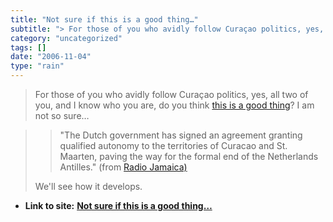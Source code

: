 ```yaml
---
title: "Not sure if this is a good thing…"
subtitle: "> For those of you who avidly follow Curaçao politics, yes, all two of you,"
category: "uncategorized"
tags: []
date: "2006-11-04"
type: "rain"
---
```

>
> For those of you who avidly follow Curaçao politics, yes, all two of you,
> and I know who you are, do you think [this is a good
> thing](<http://www.radiojamaica.com/news/story.php?category=6&story=29736>)?
> I am not so sure…
>

>> "The Dutch government has signed an agreement granting qualified autonomy
to the territories of Curacao and St. Maarten, paving the way for the formal
end of the Netherlands Antilles." (from [Radio Jamaica)  
> ](<http://www.radiojamaica.com/news/story.php?category=6&story=29736>)
>
> We'll see how it develops.


* **Link to site:** **[Not sure if this is a good thing…](None)**